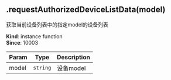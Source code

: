 <a name="module_miot/Device--module.exports..IDevice+requestAuthorizedDeviceListData"></a>

## .requestAuthorizedDeviceListData(model)
获取当前设备列表中的指定model的设备列表

**Kind**: instance function  
**Since**: 10003  

| Param | Type | Description |
| --- | --- | --- |
| model | <code>string</code> | 设备model |

